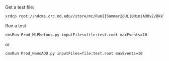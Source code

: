 Get a test file:
```bash
xrdcp root://ndcms.crc.nd.edu//store/mc/RunIISummer20UL18MiniAODv2/BkkToGRadionToGGG_M1-1000_R0-12p5_TuneCP5_13TeV-madgraph-pythia8/MINIAODSIM/106X_upgrade2018_realistic_v16_L1v1-v3/50000/128D50BB-33ED-E742-BAC1-A4F60467D2AA.root ./test.root
```

Run a test

```bash
cmsRun Prod_MLPhotons.py inputFiles=file:test.root maxEvents=10
```
or
```bash
cmsRun Prod_NanoAOD.py inputFiles=file:test.root maxEvents=10
```